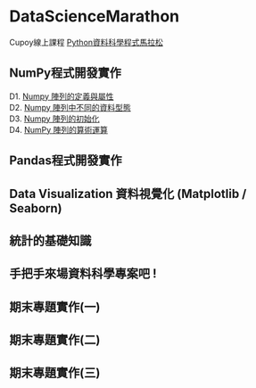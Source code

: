 # DataScienceMarathon
Cupoy線上課程 [Python資料科學程式馬拉松](https://www.cupoy.com/marathon/PythonDS)
## NumPy程式開發實作
D1. [Numpy 陣列的定義與屬性](https://github.com/sung-yi-wang/DataScienceMarathon/tree/main/D001)  
D2. [Numpy 陣列中不同的資料型態](https://github.com/sung-yi-wang/DataScienceMarathon/tree/main/D002)  
D3. [Numpy 陣列的初始化](https://github.com/sung-yi-wang/DataScienceMarathon/tree/main/D003)  
D4. [NumPy 陣列的算術運算](https://github.com/sung-yi-wang/DataScienceMarathon/tree/main/D004)  
## Pandas程式開發實作
## Data Visualization 資料視覺化 (Matplotlib / Seaborn)
## 統計的基礎知識
## 手把手來場資料科學專案吧 !
## 期末專題實作(一)
## 期末專題實作(二)
## 期末專題實作(三)
